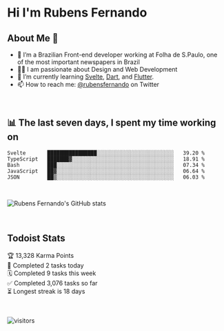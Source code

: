 # Hi I'm Rubens Fernando

## About Me 🚀

- 🌱 I’m a Brazilian Front-end developer working at Folha de S.Paulo, one of the most important newspapers in Brazil
- 👨‍💻 I am passionate about Design and Web Development
- 📖 I’m currently learning [Svelte](https://svelte.dev/), [Dart](https://dart.dev/), and [Flutter](https://flutter.dev/).
- 📫 How to reach me: [@rubensfernando](https://twitter.com/rubensfernando) on Twitter

<br />

## 📊 The last seven days, I spent my time working on

<!--START_SECTION:waka-->
```text
Svelte       ████████████████░░░░░░░░░░░░░░░░░░░░░░░░░   39.20 % 
TypeScript   ███████▓░░░░░░░░░░░░░░░░░░░░░░░░░░░░░░░░░   18.91 % 
Bash         ███░░░░░░░░░░░░░░░░░░░░░░░░░░░░░░░░░░░░░░   07.34 % 
JavaScript   ██▓░░░░░░░░░░░░░░░░░░░░░░░░░░░░░░░░░░░░░░   06.64 % 
JSON         ██▒░░░░░░░░░░░░░░░░░░░░░░░░░░░░░░░░░░░░░░   06.03 % 
```
<!--END_SECTION:waka-->

<br />

![Rubens Fernando's GitHub stats](https://github-readme-stats.vercel.app/api?username=rubensfernando&show_icons=true&hide_border=true)

<br />

## Todoist Stats

<!-- TODO-IST:START -->
🏆  13,328 Karma Points           
🌸  Completed 2 tasks today           
🗓  Completed 9 tasks this week           
✅  Completed 3,076 tasks so far           
⏳  Longest streak is 18 days
<!-- TODO-IST:END -->

<br>

![visitors](https://visitor-badge.laobi.icu/badge?page_id=rubensfernando.rubensfernando)
